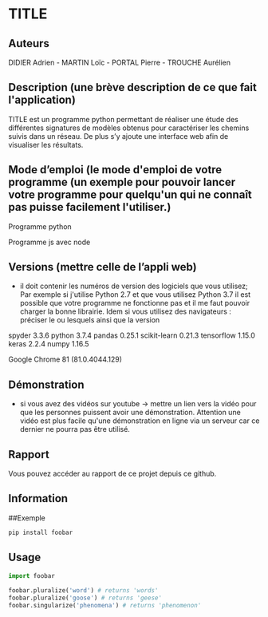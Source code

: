 # TITLE
 
## Auteurs
 
DIDIER Adrien - MARTIN Loïc - PORTAL Pierre - TROUCHE Aurélien
 
## Description (une brève description de ce que fait l'application)
 
TITLE est un programme python permettant de réaliser une étude des différentes signatures de modèles obtenus pour caractériser les chemins suivis dans un réseau.
De plus s’y ajoute une interface web afin de visualiser les résultats.
 
 
 
## Mode d’emploi (le mode d'emploi de votre programme (un exemple pour pouvoir lancer votre programme pour quelqu'un qui ne connaît pas puisse facilement l'utiliser.)
 
Programme python
 
Programme js avec node
 
 
## Versions (mettre celle de l’appli web)
 
 - il doit contenir les numéros de version des logiciels que vous utilisez; Par exemple si j'utilise Python 2.7 et que vous utilisez Python 3.7 il est possible que votre programme ne fonctionne pas et il me faut pouvoir charger la bonne librairie. Idem si vous utilisez des navigateurs : préciser le ou lesquels ainsi que la version
 
spyder 3.3.6
python 3.7.4
pandas 0.25.1
scikit-learn 0.21.3
tensorflow 1.15.0
keras 2.2.4
numpy 1.16.5
 
Google Chrome 81 (81.0.4044.129)

 
## Démonstration
 
 - si vous avez des vidéos sur youtube -> mettre un lien vers la vidéo pour que les personnes puissent avoir une démonstration. Attention une vidéo est plus facile qu'une démonstration en ligne via un serveur car ce dernier ne pourra pas être utilisé.
 
 
## Rapport
 
Vous pouvez accéder au rapport de ce projet depuis ce github.
 
 
## Information
 
 
##Exemple
```bash
pip install foobar
```
 
## Usage
 
```python
import foobar
 
foobar.pluralize('word') # returns 'words'
foobar.pluralize('goose') # returns 'geese'
foobar.singularize('phenomena') # returns 'phenomenon'
```
 
 
 
 
 
 
 
 



